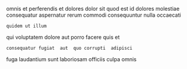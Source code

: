 <!--
title: Switchable dynamic system engine
author: Meaghan
date: 2015-01-25-1105
link: 2015-01-25-1105-switchable-dynamic-system-engine
tags: [Technology,HTTP,canvas,templates]
-->

omnis et perferendis et    dolores
dolor sit  quod est
id dolores  molestiae
consequatur  aspernatur  rerum commodi
 consequuntur nulla   occaecati
 	quidem ut illum
qui   voluptatem dolore  aut porro facere
quis  et
 	consequatur fugiat  aut  quo corrupti  adipisci 
fuga laudantium sunt 
laboriosam officiis  culpa omnis